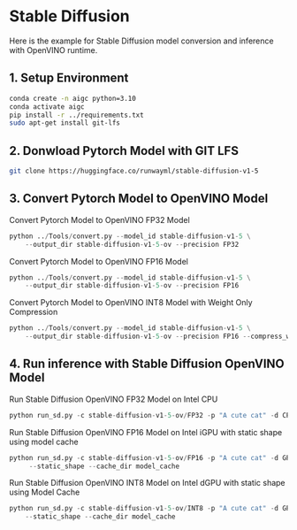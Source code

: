 # Stable Diffusion
Here is the example for Stable Diffusion model conversion and inference with OpenVINO runtime.

## 1. Setup Environment
```bash
conda create -n aigc python=3.10
conda activate aigc
pip install -r ../requirements.txt
sudo apt-get install git-lfs
```

## 2. Donwload Pytorch Model with GIT LFS
```bash
git clone https://huggingface.co/runwayml/stable-diffusion-v1-5
```

## 3. Convert Pytorch Model to OpenVINO Model
Convert Pytorch Model to OpenVINO FP32 Model
```python
python ../Tools/convert.py --model_id stable-diffusion-v1-5 \
    --output_dir stable-diffusion-v1-5-ov --precision FP32
```
Convert Pytorch Model to OpenVINO FP16 Model
```python
python ../Tools/convert.py --model_id stable-diffusion-v1-5 \
    --output_dir stable-diffusion-v1-5-ov --precision FP16
```
Convert Pytorch Model to OpenVINO INT8 Model with Weight Only Compression
```python
python ../Tools/convert.py --model_id stable-diffusion-v1-5 \
    --output_dir stable-diffusion-v1-5-ov --precision FP16 --compress_weights
```

## 4. Run inference with Stable Diffusion OpenVINO Model
Run Stable Diffusion OpenVINO FP32 Model on Intel CPU
```python
python run_sd.py -c stable-diffusion-v1-5-ov/FP32 -p "A cute cat" -d CPU
```
Run Stable Diffusion OpenVINO FP16 Model on Intel iGPU with static shape using model cache 
```python
python run_sd.py -c stable-diffusion-v1-5-ov/FP16 -p "A cute cat" -d GPU.0 \
     --static_shape --cache_dir model_cache
```
Run Stable Diffusion OpenVINO INT8 Model on Intel dGPU with static shape using Model Cache
```python
python run_sd.py -c stable-diffusion-v1-5-ov/INT8 -p "A cute cat" -d GPU.1 \
    --static_shape --cache_dir model_cache
```
